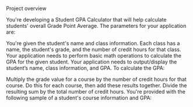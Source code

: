 Project overview

You're developing a Student GPA Calculator that will help calculate students' overall Grade Point Average. The parameters for your application are:

You're given the student's name and class information.
Each class has a name, the student's grade, and the number of credit hours for that class.
Your application needs to perform basic math operations to calculate the GPA for the given student.
Your application needs to output/display the student’s name, class information, and GPA.
To calculate the GPA:

Multiply the grade value for a course by the number of credit hours for that course.
Do this for each course, then add these results together.
Divide the resulting sum by the total number of credit hours.
You're provided with the following sample of a student's course information and GPA:
